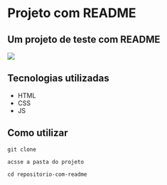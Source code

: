# Projeto com README
## Um projeto de teste com README

[<img src="./csr/Experiments_w_channels.gif">](https://google.com)

## Tecnologias utilizadas
- HTML
- CSS
- JS

## Como utilizar
```
git clone
```
```
acsse a pasta do projeto
```
```
cd repositorio-com-readme
```

